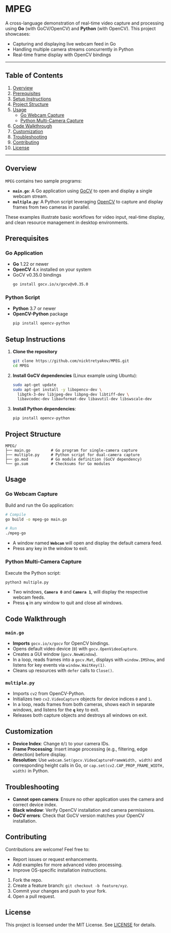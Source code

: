 # MPEG

A cross-language demonstration of real-time video capture and processing using **Go** (with GoCV/OpenCV) and **Python** (with OpenCV). This project showcases:

- Capturing and displaying live webcam feed in Go
- Handling multiple camera streams concurrently in Python
- Real-time frame display with OpenCV bindings

---

## Table of Contents

1. [Overview](#overview)
2. [Prerequisites](#prerequisites)
3. [Setup Instructions](#setup-instructions)
4. [Project Structure](#project-structure)
5. [Usage](#usage)
   - [Go Webcam Capture](#go-webcam-capture)
   - [Python Multi-Camera Capture](#python-multi-camera-capture)
6. [Code Walkthrough](#code-walkthrough)
7. [Customization](#customization)
8. [Troubleshooting](#troubleshooting)
9. [Contributing](#contributing)
10. [License](#license)

---

## Overview

`MPEG` contains two sample programs:

- **`main.go`**: A Go application using [GoCV](https://gocv.io/) to open and display a single webcam stream.
- **`multiple.py`**: A Python script leveraging [OpenCV](https://opencv.org/) to capture and display frames from two cameras in parallel.

These examples illustrate basic workflows for video input, real-time display, and clean resource management in desktop environments.

## Prerequisites

### Go Application

- **Go** 1.22 or newer
- **OpenCV** 4.x installed on your system
- GoCV v0.35.0 bindings
  ```bash
  go install gocv.io/x/gocv@v0.35.0
  ```

### Python Script

- **Python** 3.7 or newer
- **OpenCV-Python** package
  ```bash
  pip install opencv-python
  ```

## Setup Instructions

1. **Clone the repository**
   ```bash
   git clone https://github.com/nicktretyakov/MPEG.git
   cd MPEG
   ```

2. **Install GoCV dependencies** (Linux example using Ubuntu):
   ```bash
   sudo apt-get update
   sudo apt-get install -y libopencv-dev \
     libgtk-3-dev libjpeg-dev libpng-dev libtiff-dev \
     libavcodec-dev libavformat-dev libavutil-dev libswscale-dev
   ```

3. **Install Python dependencies**:
   ```bash
   pip install opencv-python
   ```

## Project Structure

```
MPEG/
├── main.go         # Go program for single-camera capture
├── multiple.py     # Python script for dual-camera capture
├── go.mod          # Go module definition (GoCV dependency)
└── go.sum          # Checksums for Go modules
```

## Usage

### Go Webcam Capture

Build and run the Go application:

```bash
# Compile
go build -o mpeg-go main.go

# Run
./mpeg-go
```

- A window named **`Webcam`** will open and display the default camera feed.
- Press any key in the window to exit.

### Python Multi-Camera Capture

Execute the Python script:

```bash
python3 multiple.py
```

- Two windows, **`Camera 0`** and **`Camera 1`**, will display the respective webcam feeds.
- Press **`q`** in any window to quit and close all windows.

## Code Walkthrough

### `main.go`

- **Imports** `gocv.io/x/gocv` for OpenCV bindings.
- Opens default video device (`0`) with `gocv.OpenVideoCapture`.
- Creates a GUI window (`gocv.NewWindow`).
- In a loop, reads frames into a `gocv.Mat`, displays with `window.IMShow`, and listens for key events via `window.WaitKey(1)`.
- Cleans up resources with `defer` calls to `Close()`.

### `multiple.py`

- Imports `cv2` from OpenCV-Python.
- Initializes two `cv2.VideoCapture` objects for device indices `0` and `1`.
- In a loop, reads frames from both cameras, shows each in separate windows, and listens for the **`q`** key to exit.
- Releases both capture objects and destroys all windows on exit.

## Customization

- **Device Index**: Change `0`/`1` to your camera IDs.
- **Frame Processing**: Insert image processing (e.g., filtering, edge detection) before display.
- **Resolution**: Use `webcam.Set(gocv.VideoCaptureFrameWidth, width)` and corresponding height calls in Go, or `cap.set(cv2.CAP_PROP_FRAME_WIDTH, width)` in Python.

## Troubleshooting

- **Cannot open camera**: Ensure no other application uses the camera and correct device index.
- **Black window**: Verify OpenCV installation and camera permissions.
- **GoCV errors**: Check that GoCV version matches your OpenCV installation.

## Contributing

Contributions are welcome! Feel free to:

- Report issues or request enhancements.
- Add examples for more advanced video processing.
- Improve OS-specific installation instructions.

1. Fork the repo.
2. Create a feature branch: `git checkout -b feature/xyz`.
3. Commit your changes and push to your fork.
4. Open a pull request.

## License

This project is licensed under the MIT License. See [LICENSE](LICENSE) for details.

